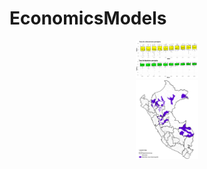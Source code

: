 # EconomicsModels
<table>
<p align = "center">
 <img src="./plots.png" width="20%">
 <br>
 <img src="./MapaGeneral.png" width="20%">
</p>
</table>
